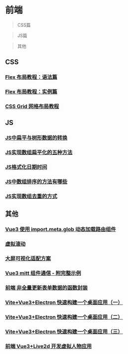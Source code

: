 

# 前端

> CSS篇

> JS篇

> 其他

## CSS

### [Flex 布局教程：语法篇](./css/flex-grammar)
### [Flex 布局教程：实例篇](./css/flex-example)
### [CSS Grid 网格布局教程](./css/grid)

## JS

### [JS中扁平与树形数据的转换](./js/tree-transfer)
### [JS实现数组扁平化的五种方法](./js/squeeze)
### [JS格式化日期时间](./js/format-time)
### [JS中数组排序的方法有哪些](./js/array-sort)
### [JS实现数组去重的方式](./js/distinct)

## 其他

### [Vue3 使用 import.meta.glob 动态加载路由组件](./others/meta-glob)
### [虚拟滚动](./others/virtual-scroll)
### [大屏可视化适配方案](./others/large-screen)
### [Vue3 mitt 组件通信 - 附完整示例](./others/mitt)
### [前端 非全量更新表单数据的函数封装](./others/change-form-data)
### [Vite+Vue3+Electron 快速构建一个桌面应用（一）](./others/vite-electron-01)
### [Vite+Vue3+Electron 快速构建一个桌面应用（二）](./others/vite-electron-02)
### [Vite+Vue3+Electron 快速构建一个桌面应用（三）](./others/vite-electron-03)
### [前端 Vue3+Live2d 开发虚拟人物应用](./others/vue3+live2d)

